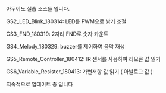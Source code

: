 아두이노 실습 소스들 입니다.

  GS2_LED_Blink_180314: LED를 PWM으로 밝기 조절
  
  GS3_FND_180319: 2자리 FND로 숫자 카운트
  
  GS4_Melody_180329: buzzer를 제어하여 음악 재생
  
  GS5_Remote_Controller_180412: IR 센서를 사용하여 리모콘 값 읽기
  
  GS6_Variable_Resister_180413: 가변저항 값 읽기 ( 아날로그 값  ) 
  
  
 
 지속적으로 업데이트 중 입니다
  
